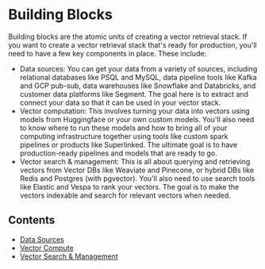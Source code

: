 # Building Blocks

Building blocks are the atomic units of creating a vector retrieval stack. If you want to create a vector retrieval stack that's ready for production, you'll need to have a few key components in place. These include:

- Data sources: You can get your data from a variety of sources, including relational databases like PSQL and MySQL, data pipeline tools like Kafka and GCP pub-sub, data warehouses like Snowflake and Databricks, and customer data platforms like Segment. The goal here is to extract and connect your data so that it can be used in your vector stack.
- Vector computation: This involves turning your data into vectors using models from Huggingface or your own custom models. You'll also need to know where to run these models and how to bring all of your computing infrastructure together using tools like custom spark pipelines or products like Superlinked. The ultimate goal is to have production-ready pipelines and models that are ready to go.
- Vector search & management: This is all about querying and retrieving vectors from Vector DBs like Weaviate and Pinecone, or hybrid DBs like Redis and Postgres (with pgvector). You'll also need to use search tools like Elastic and Vespa to rank your vectors. The goal is to make the vectors indexable and search for relevant vectors when needed.

## Contents
- [Data Sources](https://hub.superlinked.com/data-sources)
- [Vector Compute](https://hub.superlinked.com/vector-compute)
- [Vector Search & Management](https://hub.superlinked.com/vector-search)
